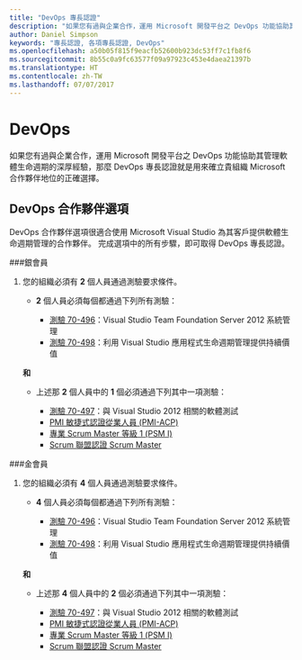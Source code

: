 ```yaml
---
title: "DevOps 專長認證"
description: "如果您有過與企業合作，運用 Microsoft 開發平台之 DevOps 功能協助其管理軟體生命週期的深厚經驗，那麼 DevOps 專長認證就是用來確立貴組織 Microsoft 合作夥伴地位的正確選擇。"
author: Daniel Simpson
keywords: "專長認證, 各項專長認證, DevOps"
ms.openlocfilehash: a50b05f815f9eacfb52600b923dc53ff7c1fb8f6
ms.sourcegitcommit: 8b55c0a9fc63577f09a97923c453e4daea21397b
ms.translationtype: HT
ms.contentlocale: zh-TW
ms.lasthandoff: 07/07/2017
---
```

# <a name="devops"></a>DevOps
 如果您有過與企業合作，運用 Microsoft 開發平台之 DevOps 功能協助其管理軟體生命週期的深厚經驗，那麼 DevOps 專長認證就是用來確立貴組織 Microsoft 合作夥伴地位的正確選擇。

## <a name="devops-partner-option"></a>DevOps 合作夥伴選項
DevOps 合作夥伴選項很適合使用 Microsoft Visual Studio 為其客戶提供軟體生命週期管理的合作夥伴。 完成選項中的所有步驟，即可取得 DevOps 專長認證。

###<a name="silver"></a>銀會員
1. 您的組織必須有 **2** 個人員通過測驗要求條件。

    - **2** 個人員必須每個都通過下列所有測驗：

        - [測驗 70-496](https://www.microsoft.com/en-us/learning/exam-70-496.aspx)：Visual Studio Team Foundation Server 2012 系統管理
        - [測驗 70-498](https://www.microsoft.com/en-us/learning/exam-70-498.aspx)：利用 Visual Studio 應用程式生命週期管理提供持續價值

    **和**

    - 上述那 **2** 個人員中的 **1** 個必須通過下列其中一項測驗：

        * [測驗 70-497](https://www.microsoft.com/en-us/learning/exam-70-497.aspx)：與 Visual Studio 2012 相關的軟體測試
        * [PMI 敏捷式認證從業人員 (PMI-ACP)](http://www.pmi.org/certifications/types/agile-acp)
        * [專業 Scrum Master 等級 1 (PSM I)](https://www.scrum.org/professional-scrum-certifications/professional-scrum-master-i-assessment)
        * [Scrum 聯盟認證 Scrum Master](https://www.scrumalliance.org/certifications/practitioners/certified-scrummaster-csm)
    
###<a name="gold"></a>金會員
1. 您的組織必須有 **4** 個人員通過測驗要求條件。

    - **4** 個人員必須每個都通過下列所有測驗：

        - [測驗 70-496](https://www.microsoft.com/en-us/learning/exam-70-496.aspx)：Visual Studio Team Foundation Server 2012 系統管理
        - [測驗 70-498](https://www.microsoft.com/en-us/learning/exam-70-498.aspx)：利用 Visual Studio 應用程式生命週期管理提供持續價值

    **和**

    - 上述那 **4** 個人員中的 **2** 個必須通過下列其中一項測驗：

        * [測驗 70-497](https://www.microsoft.com/en-us/learning/exam-70-497.aspx)：與 Visual Studio 2012 相關的軟體測試
        * [PMI 敏捷式認證從業人員 (PMI-ACP)](http://www.pmi.org/certifications/types/agile-acp)
        * [專業 Scrum Master 等級 1 (PSM I)](https://www.scrum.org/professional-scrum-certifications/professional-scrum-master-i-assessment)
        * [Scrum 聯盟認證 Scrum Master](https://www.scrumalliance.org/certifications/practitioners/certified-scrummaster-csm)
        

